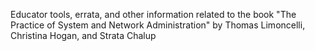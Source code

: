 Educator tools, errata, and other information related to the book "The Practice of System and Network Administration" by  Thomas Limoncelli, Christina Hogan, and Strata Chalup